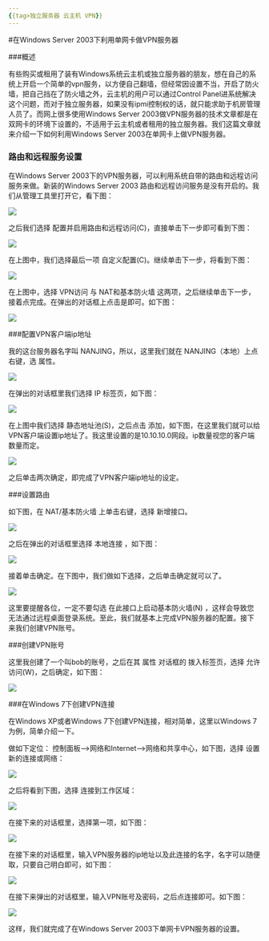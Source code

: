 ```yaml
---
{{tag>独立服务器 云主机 VPN}}
---
```

#在Windows Server 2003下利用单网卡做VPN服务器

###概述

有些购买或租用了装有Windows系统云主机或独立服务器的朋友，想在自己的系统上开启一个简单的vpn服务，以方便自己翻墙，但经常因设置不当，开启了防火墙，把自己挡在了防火墙之外，云主机的用户可以通过Control Panel进系统解决这个问题，而对于独立服务器，如果没有ipmi控制权的话，就只能求助于机房管理人员了。而网上很多使用Windows Server 2003做VPN服务器的技术文章都是在双网卡的环境下设置的，不适用于云主机或者租用的独立服务器。我们这篇文章就来介绍一下如何利用Windows Server 2003在单网卡上做VPN服务器。

### 路由和远程服务设置

在Windows Server 2003下的VPN服务器，可以利用系统自带的路由和远程访问服务来做。新装的Windows Server 2003 路由和远程访问服务是没有开启的。我们从管理工具里打开它，看下图：

![](http://ww3.sinaimg.cn/large/a74ecc4cjw1e1icyah4cbj.jpg)

之后我们选择 配置并启用路由和远程访问(C)，直接单击下一步即可看到下图：

![](http://ww1.sinaimg.cn/large/a74eed94jw1e1icyh90lbj.jpg)

在上图中，我们选择最后一项 自定义配置(C)。继续单击下一步，将看到下图：

![](http://ww3.sinaimg.cn/large/a74ecc4cjw1e1icyt3hnxj.jpg)

在上图中，选择 VPN访问 与 NAT和基本防火墙 这两项，之后继续单击下一步，接着点完成。在弹出的对话框上点击是即可。如下图：

![](http://ww1.sinaimg.cn/large/a74eed94jw1e1icz60st2j.jpg)

###配置VPN客户端ip地址

我的这台服务器名字叫 NANJING，所以，这里我们就在 NANJING（本地）上点右键，选 属性。

![](http://ww1.sinaimg.cn/large/a74ecc4cjw1e1iczmmt95j.jpg)

在弹出的对话框里我们选择 IP 标签页，如下图：

![](http://ww3.sinaimg.cn/large/a74eed94jw1e1iczz5axgj.jpg)

在上图中我们选择 静态地址池(S)，之后点击 添加，如下图，在这里我们就可以给VPN客户端设置ip地址了。我这里设置的是10.10.10.0网段。ip数量视您的客户端数量而定。

![](http://ww1.sinaimg.cn/large/a74e55b4jw1e1id0u7x4uj.jpg)

之后单击两次确定，即完成了VPN客户端ip地址的设定。

###设置路由

如下图，在 NAT/基本防火墙 上单击右键，选择 新增接口。

![](http://ww1.sinaimg.cn/large/a74ecc4cjw1e1id192c5nj.jpg)

之后在弹出的对话框里选择 本地连接 ，如下图：

![](http://ww1.sinaimg.cn/large/a74e55b4jw1e1id2e9rmyj.jpg)

接着单击确定。在下图中，我们做如下选择，之后单击确定就可以了。

![](http://ww1.sinaimg.cn/large/a74ecc4cjw1e1id2q4b4yj.jpg)

这里要提醒各位，一定不要勾选 在此接口上启动基本防火墙(N) ，这样会导致您无法通过远程桌面登录系统。至此，我们就基本上完成VPN服务器的配置。接下来我们创建VPN账号。

###创建VPN账号

这里我创建了一个叫bob的账号，之后在其 属性 对话框的 拨入标签页，选择 允许访问(W)，之后确定，如下图：

![](http://ww2.sinaimg.cn/large/a74eed94jw1e1id32sbubj.jpg)

###在Windows 7下创建VPN连接

在Windows XP或者Windows 7下创建VPN连接，相对简单，这里以Windows 7为例，简单介绍一下。

做如下定位： 控制面板-->网络和Internet-->网络和共享中心，如下图，选择 设置新的连接或网络：

![](http://ww1.sinaimg.cn/large/a74e55b4jw1e1id45kr6cj.jpg)

之后将看到下图，选择 连接到工作区域：

![](http://ww1.sinaimg.cn/large/a74eed94jw1e1id4jy2tgj.jpg)

在接下来的对话框里，选择第一项，如下图：

![](http://ww1.sinaimg.cn/large/a74e55b4jw1e1id4r6bkij.jpg)

在接下来的对话框里，输入VPN服务器的ip地址以及此连接的名字，名字可以随便取，只要自己明白即可，如下图：

![](http://ww2.sinaimg.cn/large/a74ecc4cjw1e1id52ajbvj.jpg)

在接下来弹出的对话框里，输入VPN账号及密码，之后点连接即可。如下图：

![](http://ww3.sinaimg.cn/large/a74e55b4jw1e1id5cjko1j.jpg)

这样，我们就完成了在Windows Server 2003下单网卡VPN服务器的设置。
